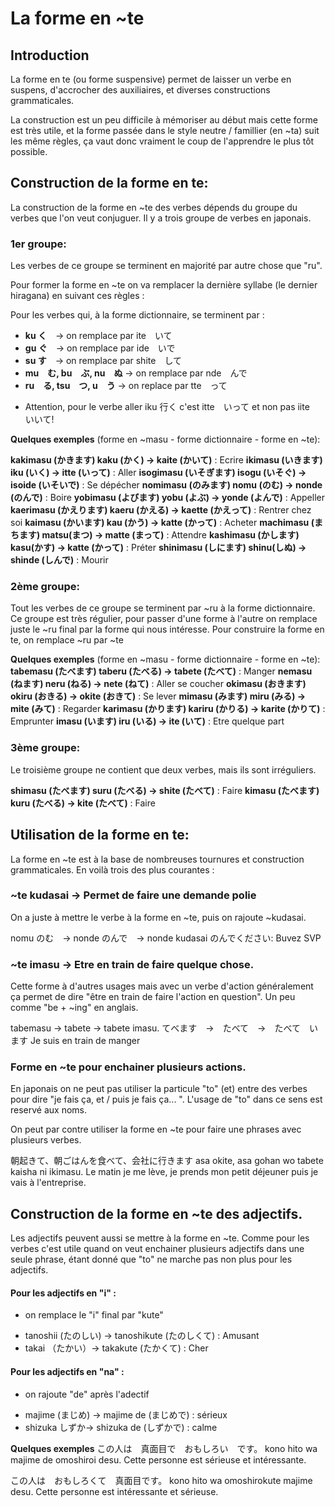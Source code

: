 # La forme en ~te

## Introduction
La forme en te (ou forme suspensive) permet de laisser un verbe en suspens, d'accrocher des auxiliaires, et diverses constructions grammaticales.

La construction est un peu difficile à mémoriser au début mais cette forme est très utile, et la forme passée dans le style neutre / famillier (en ~ta) suit les même règles, ça vaut donc vraiment le coup de l'apprendre le plus tôt possible.



## Construction de la forme en te:

La construction de la forme en ~te des verbes dépends du groupe du verbes que l'on veut conjuguer. 
Il y a trois groupe de verbes en japonais.

### 1er groupe:
Les verbes de ce groupe se terminent en majorité par autre chose que "ru". 

Pour former la forme en ~te on va remplacer la dernière syllabe (le dernier hiragana) en suivant ces règles :

Pour les verbes qui, à la forme dictionnaire, se terminent par :
- **ku く**　→ on remplace par ite　いて
- **gu ぐ**　→ on remplace par ide　いで
- **su す**　→ on remplace par shite　して
- **mu　む, bu　ぶ, nu　ぬ** → on remplace par nde　んで
- **ru　る, tsu　つ, u　う** → on replace par tte　って

* Attention, pour le verbe aller iku 行く c'est itte　いって et non pas iite　いいて!


**Quelques exemples** (forme en ~masu - forme dictionnaire  - forme en ~te):

**kakimasu (かきます) kaku (かく) → kaite (かいて)** : Ecrire
**ikimasu (いきます) iku (いく) → itte (いって)** : Aller
**isogimasu (いそぎます) isogu (いそぐ) → isoide (いそいで)** : Se dépécher
**nomimasu (のみます) nomu (のむ) → nonde (のんで)** : Boire
**yobimasu (よびます) yobu (よぶ) → yonde (よんで)** : Appeller
**kaerimasu (かえります) kaeru (かえる) → kaette (かえって)** : Rentrer chez soi
**kaimasu (かいます) kau (かう) → katte (かって)** : Acheter
**machimasu (まちます) matsu(まつ) → matte (まって)** : Attendre
**kashimasu (かします) kasu(かす) → katte (かって)** : Préter
**shinimasu (しにます) shinu(しぬ) → shinde (しんで)** : Mourir


### 2ème groupe:

Tout les verbes de ce groupe se terminent par ~ru à la forme dictionnaire.
Ce groupe est très régulier, pour passer d'une forme à l'autre on remplace juste le ~ru final par la forme qui nous intéresse.
Pour construire la forme en te, on remplace ~ru  par ~te

**Quelques exemples** (forme en ~masu - forme dictionnaire  - forme en ~te):
**tabemasu (たべます) taberu (たべる) → tabete (たべて)** : Manger
**nemasu (ねます) neru (ねる) → nete (ねて)** : Aller se coucher
**okimasu (おきます) okiru (おきる) → okite (おきて)** : Se lever
**mimasu (みます) miru (みる) → mite (みて)** : Regarder
**karimasu (かります) kariru (かりる) → karite (かりて)** : Emprunter
**imasu (います) iru (いる) → ite (いて)** : Etre quelque part


### 3ème groupe:

Le troisième groupe ne contient que deux verbes, mais ils sont irréguliers.

**shimasu (たべます) suru (たべる) → shite (たべて)** : Faire
**kimasu (たべます) kuru (たべる) → kite (たべて)** : Faire



## Utilisation de la forme en te:

La forme en ~te est à la base de nombreuses tournures et construction grammaticales.
En voilà trois des plus courantes :

### ~te kudasai → Permet de faire une demande polie

On a juste à mettre le verbe à la forme en ~te, puis on rajoute ~kudasai.

nomu のむ　→ nonde のんで　→ nonde kudasai のんでください: Buvez SVP

### ~te imasu → Etre en train de faire quelque chose.

Cette forme à d'autres usages mais avec un verbe d'action généralement ça permet de dire "être en train de faire l'action en question". Un peu comme "be + ~ing" en anglais.

tabemasu → tabete → tabete imasu. 
てべます　→　たべて　→　たべて　います
Je suis en train de manger 

### Forme en ~te pour enchainer plusieurs actions. 
En japonais on ne peut pas utiliser la particule "to" (et) entre des verbes pour dire "je fais ça, et / puis je fais ça... ". L'usage de "to" dans ce sens est reservé aux noms.

On peut par contre utiliser la forme en ~te pour faire une phrases avec plusieurs verbes.

<lightblue>朝起きて、朝ごはんを食べて、会社に行きます</lightblue>
<green>asa okite, asa gohan wo tabete kaisha ni ikimasu.</green>
Le matin je me lève, je prends mon petit déjeuner puis je vais à l'entreprise.



## Construction de la forme en ~te des adjectifs. 

Les adjectifs peuvent aussi se mettre à la forme en ~te. Comme pour les verbes c'est utile quand on veut enchainer plusieurs adjectifs dans une seule phrase, étant donné que "to" ne marche pas non plus pour les adjectifs. 

#### Pour les adjectifs en "i" :
- on remplace le "i" final par "kute"
* tanoshii (たのしい) → tanoshikute (たのしくて) : Amusant
* takai （たかい）→ takakute (たかくて) : Cher

#### Pour les adjectifs en "na" :
- on rajoute "de" après l'adectif
* majime (まじめ) → majime de (まじめで) : sérieux
* shizuka しずか→ shizuka de (しずかで) : calme


**Quelques exemples**
この人は　真面目で　おもしろい　です。
kono hito wa majime de omoshiroi desu.
Cette personne est sérieuse et intéressante.

この人は　おもしろくて　真面目です。
kono hito wa omoshirokute majime desu.
Cette personne est intéressante et sérieuse.

